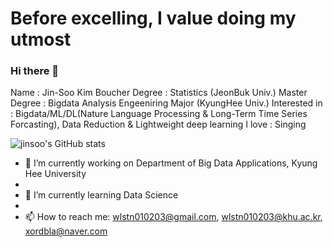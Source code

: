 # Before excelling, I value doing my utmost
### Hi there 👋


Name : Jin-Soo Kim
Boucher Degree : Statistics (JeonBuk Univ.)
Master Degree : Bigdata Analysis Engeeniring Major (KyungHee Univ.)
Interested in : Bigdata/ML/DL(Nature Language Processing & Long-Term Time Series Forcasting), Data Reduction & Lightweight deep learning
I love : Singing


![jinsoo's GitHub stats](https://github-readme-stats.vercel.app/api?username=jinsoo96&show_icons=true&theme=radical)


- 🔭 I’m currently working on Department of Big Data Applications, Kyung Hee University
- 
- 🌱 I’m currently learning Data Science
- 
- 📫 How to reach me: wlstn010203@gmail.com, wlstn010203@khu.ac.kr, xordbla@naver.com



